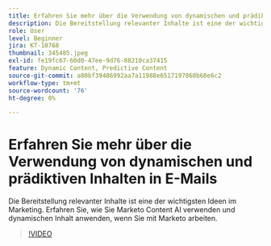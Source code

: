 ```yaml
---
title: Erfahren Sie mehr über die Verwendung von dynamischen und prädiktiven Inhalten in E-Mails
description: Die Bereitstellung relevanter Inhalte ist eine der wichtigsten Ideen im Marketing. Erfahren Sie, wie Sie Marketo Content AI verwenden und dynamischen Inhalt anwenden, wenn Sie mit Marketo arbeiten.
role: User
level: Beginner
jira: KT-10768
thumbnail: 345485.jpeg
exl-id: fe19fc67-60d0-47ee-9d76-88210ca37415
feature: Dynamic Content, Predictive Content
source-git-commit: a80bf39486992aa7a11988e6517197860b60e6c2
workflow-type: tm+mt
source-wordcount: '76'
ht-degree: 0%

---
```


# Erfahren Sie mehr über die Verwendung von dynamischen und prädiktiven Inhalten in E-Mails

Die Bereitstellung relevanter Inhalte ist eine der wichtigsten Ideen im Marketing. Erfahren Sie, wie Sie Marketo Content AI verwenden und dynamischen Inhalt anwenden, wenn Sie mit Marketo arbeiten.

>[!VIDEO](https://video.tv.adobe.com/v/345485/?quality=12&learn=on)
